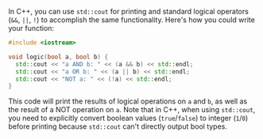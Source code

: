 In C++, you can use `std::cout` for printing and standard logical operators (`&&`, `||`, `!`) to accomplish the same functionality. Here's how you could write your function:

```cpp
#include <iostream>

void logic(bool a, bool b) {
  std::cout << "a AND b: " << (a && b) << std::endl;
  std::cout << "a OR b: " << (a || b) << std::endl;
  std::cout << "NOT a: " << (!a) << std::endl;
}
```
This code will print the results of logical operations on `a` and `b`, as well as the result of a NOT operation on `a`. Note that in C++, when using `std::cout`, you need to explicitly convert boolean values (`true`/`false`) to integer (`1`/`0`) before printing because `std::cout` can't directly output bool types.
